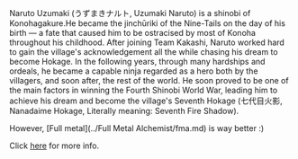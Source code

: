 Naruto Uzumaki (うずまきナルト, Uzumaki Naruto) is a shinobi of
Konohagakure.He became the jinchūriki of the Nine-Tails on 
the day of his birth — a fate that caused him to be ostracised
by most of Konoha throughout his childhood. After joining
Team Kakashi, Naruto worked hard to gain the village's
acknowledgement all the while chasing his dream to become Hokage.
In the following years, through many hardships and ordeals,
he became a capable ninja regarded as a hero both by the villagers,
and soon after, the rest of the world. He soon proved to be one of
the main factors in winning the Fourth Shinobi World War, leading
him to achieve his dream and become the village's Seventh Hokage
(七代目火影, Nanadaime Hokage, Literally meaning: Seventh Fire Shadow).

However, [Full metal](../Full Metal Alchemist/fma.md) is way better :)

Click [here](http://naruto.wikia.com/wiki/Naruto_Uzumaki) for more info.
